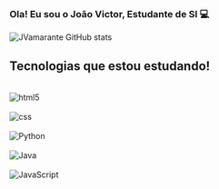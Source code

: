 ### Ola! Eu sou o João Victor, Estudante de SI 💻
![JVamarante GitHub stats](https://github-readme-stats.vercel.app/api?username=JVamarante&show_icons=true&theme=dracula)


## Tecnologias que estou estudando!
<div style="display: inline_block"><br/>
 <img align="center" alt="html5" src="https://img.shields.io/badge/HTML5-E34F26?style=for-the-badge&logo=html5&logoColor=white"
  />
</div>
<div style="display: inline_block"><br/>
 <img align="center" alt="css" src="https://img.shields.io/badge/CSS3-1572B6?style=for-the-badge&logo=css3&logoColor=white"
 />
</div>
<div style="display: inline_block"><br/>
 <img align="center" alt="Python" src="https://img.shields.io/badge/Python-3776AB?style=for-the-badge&logo=python&logoColor=white"
 />
</div>
<div style="display: inline_block"><br/>
 <img align="center" alt="Java" src="https://img.shields.io/badge/Java-ED8B00?style=for-the-badge&logo=openjdk&logoColor=white" />
</div>

<div style="display: inline_block"><br/>
 <img align="center" alt="JavaScript" src="https://img.shields.io/badge/JavaScript-F7DF1E?style=for-the-badge&logo=javascript&logoColor=black"
   </div>
 

